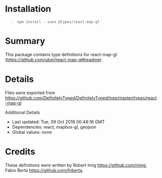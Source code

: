 # Installation
> `npm install --save @types/react-map-gl`

# Summary
This package contains type definitions for react-map-gl (https://github.com/uber/react-map-gl#readme).

# Details
Files were exported from https://github.com/DefinitelyTyped/DefinitelyTyped/tree/master/types/react-map-gl

Additional Details
 * Last updated: Tue, 09 Oct 2018 00:48:16 GMT
 * Dependencies: react, mapbox-gl, geojson
 * Global values: none

# Credits
These definitions were written by Robert Imig <https://github.com/rimig>, Fabio Berta <https://github.com/fnberta>.
